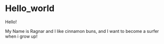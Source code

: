 # Hello_world
Hello!

My Name is Ragnar and I like cinnamon buns, and I want to become a surfer when i grow up!
